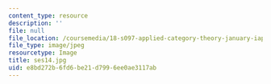 ```yaml
---
content_type: resource
description: ''
file: null
file_location: /coursemedia/18-s097-applied-category-theory-january-iap-2019/e8bd272b6fd6be21d7996ee0ae3117ab_ses14.jpg
file_type: image/jpeg
resourcetype: Image
title: ses14.jpg
uid: e8bd272b-6fd6-be21-d799-6ee0ae3117ab
---
```

